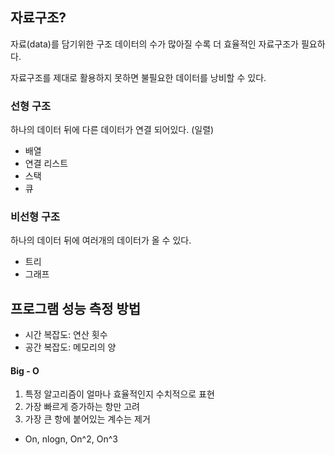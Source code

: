 ## 자료구조?

자료(data)를 담기위한 구조
데이터의 수가 많아질 수록 더 효율적인 자료구조가 필요하다.

자료구조를 제대로 활용하지 못하면 불필요한 데이터를 낭비할 수 있다.

### 선형 구조

하나의 데이터 뒤에 다른 데이터가 연결 되어있다. (일렬)

- 배열
- 연결 리스트
- 스택
- 큐

### 비선형 구조

하나의 데이터 뒤에 여러개의 데이터가 올 수 있다.

- 트리
- 그래프

## 프로그램 성능 측정 방법

- 시간 복잡도: 연산 횟수
- 공간 복잡도: 메모리의 양

#### Big - O

1. 특정 알고리즘이 얼마나 효율적인지 수치적으로 표현
2. 가장 빠르게 증가하는 항만 고려
3. 가장 큰 항에 붙어있는 계수는 제거

- On, nlogn, On^2, On^3
